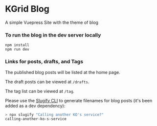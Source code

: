 # KGrid Blog

A simple Vuepress Site with the theme of blog

### To run the blog in the dev server locally
```
npm install
npm run dev
```


### Links for posts, drafts, and Tags

The published blog posts will be listed at the home page.

The draft posts can be viewed at `/drafts`.

The tag list can be viewed at `/tag`.

Please use the [Slugify CLI](https://github.com/sindresorhus/slugify-cli) to generate filenames for blog posts (it's been added as a dev dependency):

```bash
> npx slugify "Calling another KO's service?"
calling-another-ko-s-service
```


